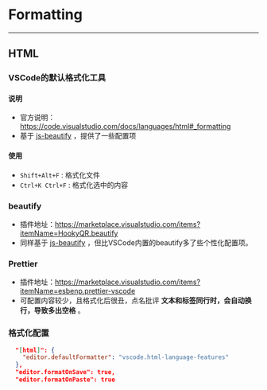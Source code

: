 # Formatting

---

## HTML

### VSCode的默认格式化工具

#### 说明

- 官方说明：https://code.visualstudio.com/docs/languages/html#_formatting
- 基于 [js-beautify](https://www.npmjs.com/package/js-beautify) ，提供了一些配置项

#### 使用

- `Shift+Alt+F` : 格式化文件
- `Ctrl+K Ctrl+F` : 格式化选中的内容

### beautify

- 插件地址：https://marketplace.visualstudio.com/items?itemName=HookyQR.beautify
- 同样基于 [js-beautify](https://www.npmjs.com/package/js-beautify) ，但比VSCode内置的beautify多了些个性化配置项。



### Prettier

- 插件地址：https://marketplace.visualstudio.com/items?itemName=esbenp.prettier-vscode
- 可配置内容较少，且格式化后很丑，点名批评 **文本和标签同行时，会自动换行，导致多出空格** 。



### 格式化配置

```json
  "[html]": {
    "editor.defaultFormatter": "vscode.html-language-features"
  },
  "editor.formatOnSave": true,
  "editor.formatOnPaste": true
```


